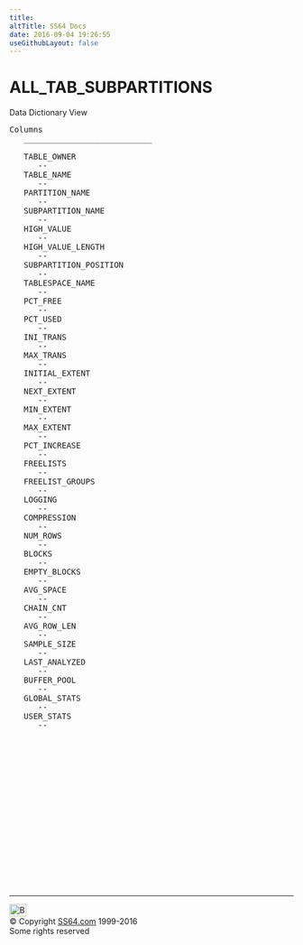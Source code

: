 ```yaml
---
title:
altTitle: SS64 Docs
date: 2016-09-04 19:26:55
useGithubLayout: false
---
```

<!-- #BeginLibraryItem "/Library/head_orad.lbi" --><!-- #EndLibraryItem --><h1>ALL_TAB_SUBPARTITIONS </h1><p> Data Dictionary View </p> 
 
<pre>Columns
   ___________________________
 
   TABLE_OWNER
      --
   TABLE_NAME
      --
   PARTITION_NAME
      --
   SUBPARTITION_NAME
      --
   HIGH_VALUE
      --
   HIGH_VALUE_LENGTH
      --
   SUBPARTITION_POSITION
      --
   TABLESPACE_NAME
      --
   PCT_FREE
      --
   PCT_USED
      --
   INI_TRANS
      --
   MAX_TRANS
      --
   INITIAL_EXTENT
      --
   NEXT_EXTENT
      --
   MIN_EXTENT
      --
   MAX_EXTENT
      --
   PCT_INCREASE
      --
   FREELISTS
      --
   FREELIST_GROUPS
      --
   LOGGING
      --
   COMPRESSION
      --
   NUM_ROWS
      --
   BLOCKS
      --
   EMPTY_BLOCKS
      --
   AVG_SPACE
      --
   CHAIN_CNT
      --
   AVG_ROW_LEN
      --
   SAMPLE_SIZE
      --
   LAST_ANALYZED
      --
   BUFFER_POOL
      --
   GLOBAL_STATS
      --
   USER_STATS
      --

</pre><!-- #BeginLibraryItem "/Library/foot_orad.lbi" --><p>
<!-- oracle-footer -->
<ins class="adsbygoogle" style="display:inline-block;width:300px;height:250px" data-ad-client="ca-pub-6140977852749469" data-ad-slot="4275490898"></ins>
<script>
(adsbygoogle = window.adsbygoogle || []).push({});
</script></p>
<hr>
<div id="bl" class="footer"><a href="ALL_TAB_SUBPARTITIONS.html#"><img src="../images/top.png" width="30" height="22" alt="Back to the Top"></a></div>
<div id="br" class="footer, tagline">© Copyright <a href="../index.html">SS64.com</a> 1999-2016<br>
Some rights reserved</div>
<!-- #EndLibraryItem -->

